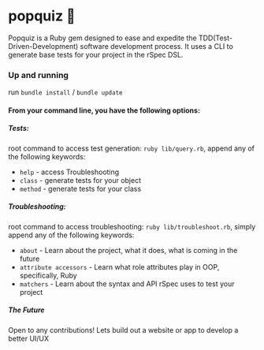 # popquiz 🚀
Popquiz is a Ruby gem designed to ease and expedite the TDD(Test-Driven-Development) software development process. It uses a CLI to generate base tests for your project in the rSpec DSL.

### Up and running

run ```bundle install``` / ```bundle update```

#### From your command line, you have the following options:

##### Tests:
root command to access test generation: ```ruby lib/query.rb```, append any of the following keywords:

- ```help``` - access Troubleshooting
- ```class``` - generate tests for your object
- ```method``` - generate tests for your class

##### Troubleshooting:
root command to access troubleshooting: ```ruby lib/troubleshoot.rb```, simply append any of the following keywords:

- ```about``` - Learn about the project, what it does, what is coming in the future
- ```attribute accessors``` - Learn what role attributes play in OOP, specifically, Ruby
- ```matchers``` - Learn about the syntax and API rSpec uses to test your project

##### The Future
Open to any contributions! Lets build out a website or app to develop a better UI/UX
